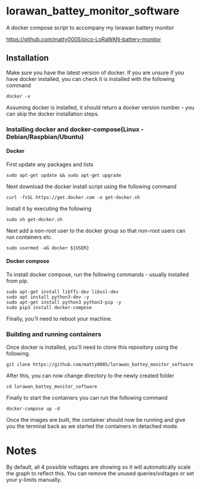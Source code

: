 # lorawan_battey_monitor_software
A docker compose script to accompany my lorawan battery monitor

https://github.com/matty0005/pico-LoRaWAN-battery-monitor

## Installation
Make sure you have the latest version of docker. If you are unsure if you have docker installed, you can check it is installed with the following command
```
docker -v
```
Assuming docker is installed, it should return a docker version number - you can skip the docker installation steps.

### Installing docker and docker-compose(Linux - Debian/Raspbian/Ubuntu)
#### Docker
First update any packages and lists
```
sudo apt-get update && sudo apt-get upgrade
```

Next download the docker install script using the following command
```
curl -fsSL https://get.docker.com -o get-docker.sh
```
Install it by executing the following
```
sudo sh get-docker.sh
```

Next add a non-root user to the docker group so that non-root users can run containers etc.
```
sudo usermod -aG docker ${USER}
```

#### Docker compose
To install docker compose, run the following commands - usually installed from pip.
```
sudo apt-get install libffi-dev libssl-dev
sudo apt install python3-dev -y
sudo apt-get install python3 python3-pip -y
sudo pip3 install docker-compose
```

Finally, you'll need to reboot your machine.

### Building and running containers
Once docker is installed, you'll need to clone this repository using the following.
```
git clone https://github.com/matty0005/lorawan_battey_monitor_software
```
After this, you can now change directory to the newly created folder 
```
cd lorawan_battey_monitor_software
```
Finally to start the containers you can run the following command
```
docker-compose up -d
```

Once the images are built, the container should now be running and give you the terminal back as we started the containers in detached mode.

# Notes
By default, all 4 possible voltages are showing so it will automatically scale the graph to reflect this. You can remove the unused queries/voltages or set your y-limits manually.
